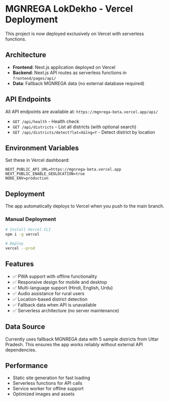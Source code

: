 # MGNREGA LokDekho - Vercel Deployment

This project is now deployed exclusively on Vercel with serverless functions.

## Architecture

- **Frontend**: Next.js application deployed on Vercel
- **Backend**: Next.js API routes as serverless functions in `frontend/pages/api/`
- **Data**: Fallback MGNREGA data (no external database required)

## API Endpoints

All API endpoints are available at: `https://mgnrega-beta.vercel.app/api/`

- `GET /api/health` - Health check
- `GET /api/districts` - List all districts (with optional search)
- `GET /api/districts/detect?lat=X&lng=Y` - Detect district by location

## Environment Variables

Set these in Vercel dashboard:

```
NEXT_PUBLIC_API_URL=https://mgnrega-beta.vercel.app
NEXT_PUBLIC_ENABLE_GEOLOCATION=true
NODE_ENV=production
```

## Deployment

The app automatically deploys to Vercel when you push to the main branch.

### Manual Deployment

```bash
# Install Vercel CLI
npm i -g vercel

# Deploy
vercel --prod
```

## Features

- ✅ PWA support with offline functionality
- ✅ Responsive design for mobile and desktop
- ✅ Multi-language support (Hindi, English, Urdu)
- ✅ Audio assistance for rural users
- ✅ Location-based district detection
- ✅ Fallback data when API is unavailable
- ✅ Serverless architecture (no server maintenance)

## Data Source

Currently uses fallback MGNREGA data with 5 sample districts from Uttar Pradesh. This ensures the app works reliably without external API dependencies.

## Performance

- Static site generation for fast loading
- Serverless functions for API calls
- Service worker for offline support
- Optimized images and assets